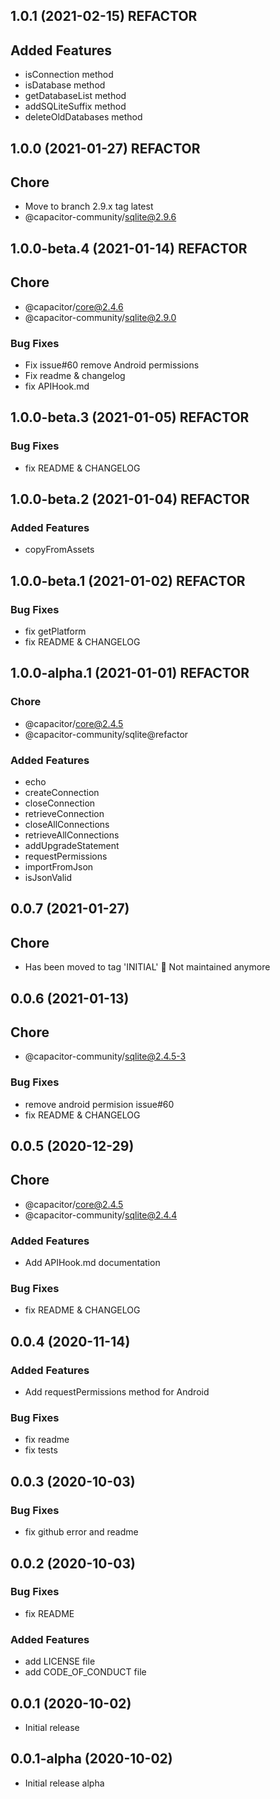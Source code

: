 ## 1.0.1 (2021-02-15) REFACTOR

## Added Features

- isConnection method
- isDatabase method
- getDatabaseList method
- addSQLiteSuffix method
- deleteOldDatabases method

## 1.0.0 (2021-01-27) REFACTOR

## Chore

- Move to branch 2.9.x tag latest
- @capacitor-community/sqlite@2.9.6

## 1.0.0-beta.4 (2021-01-14) REFACTOR

## Chore

- @capacitor/core@2.4.6
- @capacitor-community/sqlite@2.9.0

### Bug Fixes

- Fix issue#60 remove Android permissions
- Fix readme & changelog
- fix APIHook.md

## 1.0.0-beta.3 (2021-01-05) REFACTOR

### Bug Fixes

- fix README & CHANGELOG

## 1.0.0-beta.2 (2021-01-04) REFACTOR

### Added Features

 - copyFromAssets

## 1.0.0-beta.1 (2021-01-02) REFACTOR

### Bug Fixes

- fix getPlatform
- fix README & CHANGELOG

## 1.0.0-alpha.1 (2021-01-01) REFACTOR

### Chore

- @capacitor/core@2.4.5
- @capacitor-community/sqlite@refactor

### Added Features

 - echo
 - createConnection
 - closeConnection
 - retrieveConnection
 - closeAllConnections
 - retrieveAllConnections
 - addUpgradeStatement
 - requestPermissions
 - importFromJson
 - isJsonValid

## 0.0.7 (2021-01-27)

## Chore

- Has been moved to tag 'INITIAL' 🛑 Not maintained anymore

## 0.0.6 (2021-01-13)

## Chore

- @capacitor-community/sqlite@2.4.5-3

### Bug Fixes

- remove android permision issue#60
- fix README & CHANGELOG

## 0.0.5 (2020-12-29)

## Chore

- @capacitor/core@2.4.5
- @capacitor-community/sqlite@2.4.4

### Added Features

- Add APIHook.md documentation

### Bug Fixes

- fix README & CHANGELOG

## 0.0.4 (2020-11-14)

### Added Features

- Add requestPermissions method for Android

### Bug Fixes

- fix readme
- fix tests

## 0.0.3 (2020-10-03)

### Bug Fixes

- fix github error and readme

## 0.0.2 (2020-10-03)

### Bug Fixes

- fix README

### Added Features

- add LICENSE file
- add CODE_OF_CONDUCT file

## 0.0.1 (2020-10-02)

- Initial release

## 0.0.1-alpha (2020-10-02)

- Initial release alpha